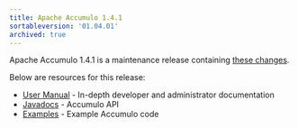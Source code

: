 ```yaml
---
title: Apache Accumulo 1.4.1
sortableversion: '01.04.01'
archived: true
---
```


Apache Accumulo 1.4.1 is a maintenance release containing [these changes][changes].

Below are resources for this release:

* [User Manual] - In-depth developer and administrator documentation
* [Javadocs] - Accumulo API
* [Examples] - Example Accumulo code

[changes]: https://github.com/apache/accumulo/blob/1.4.1/CHANGES
[User Manual]: /1.4/accumulo_user_manual.pdf
[Javadocs]: /1.4/apidocs/
[Examples]: /1.4/examples/
